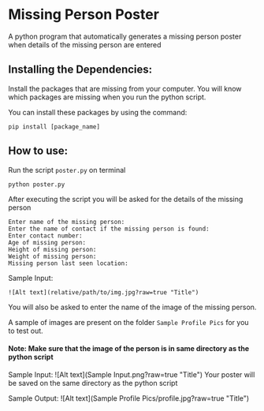 
# Missing Person Poster
A python program that automatically generates a missing person poster when details of the missing person are entered
## Installing the Dependencies:
Install the packages that are missing from your computer. You will know which packages are missing when you run the python script.

You can install these packages by using the command:
```
pip install [package_name]
```
## How to use:
Run the script ```poster.py``` on terminal
```
python poster.py
```
After executing the script you will be asked for the details of the missing person
```
Enter name of the missing person:
Enter the name of contact if the missing person is found:
Enter contact number:
Age of missing person:
Height of missing person:
Weight of missing person:
Missing person last seen location:
```
Sample Input:
```
![Alt text](relative/path/to/img.jpg?raw=true "Title")
```
You will also be asked to enter the name of the image of the missing person.

A sample of images are present on the folder ```Sample Profile Pics``` for you to test out.
#### Note: Make sure that the image of the person is in same directory as the python script

Sample Input:
![Alt text](Sample Input.png?raw=true "Title")
Your poster will be saved on the same directory as the python script

Sample Output:
![Alt text](Sample Profile Pics/profile.jpg?raw=true "Title")
